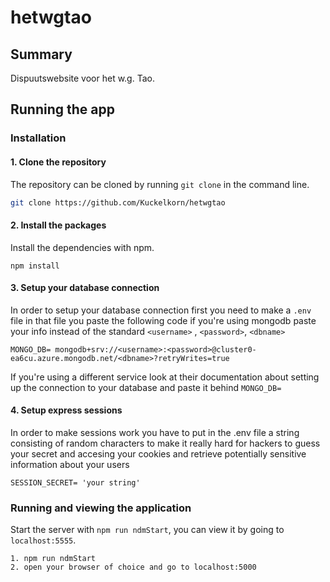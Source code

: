 # hetwgtao

## Summary

Dispuutswebsite voor het w.g. Tao.

## Running the app

### Installation

#### 1. Clone the repository

The repository can be cloned by running `git clone` in the command line.

```zsh
git clone https://github.com/Kuckelkorn/hetwgtao
```

#### 2. Install the packages

Install the dependencies with npm.

```node
npm install
```

#### 3. Setup your database connection

In order to setup your database connection first you need to make a `.env` file
in that file you paste the following code if you're using mongodb paste
your info instead of the standard `<username>` , `<password>`, `<dbname>`

```
MONGO_DB= mongodb+srv://<username>:<password>@cluster0-ea6cu.azure.mongodb.net/<dbname>?retryWrites=true
```

If you're using a different service look at their documentation about setting up the connection to your database and paste it behind `MONGO_DB=`

#### 4. Setup express sessions

In order to make sessions work you have to put in the .env file a string consisting of random characters to make it really hard for hackers to guess your secret and accesing your cookies and retrieve potentially sensitive information about your users

```
SESSION_SECRET= 'your string'
```

### Running and viewing the application

Start the server with `npm run ndmStart`, you can view it by going to `localhost:5555`.

```node
1. npm run ndmStart
2. open your browser of choice and go to localhost:5000
```
